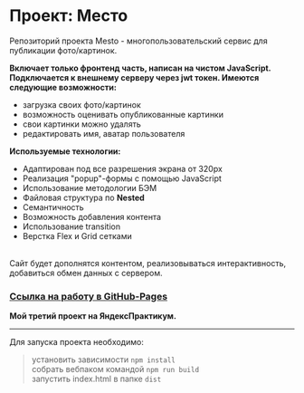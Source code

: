 # Проект: Место

Репозиторий проекта Mesto - многопользовательский сервис для публикации фото/картинок.

**Включает только фронтенд часть, написан на чистом JavaScript.   
Подключается к внешнему серверу через jwt токен. Имеются следующие возможности:**
- загрузка своих фото/картинок
- возможность оценивать опубликованные картинки
- свои картинки можно удалять
- редактировать имя, аватар пользователя

**Используемые технологии:**

* Адаптирован под все разрешения экрана от 320px
* Реализация "popup"-формы с помощью JavaScript
* Использование методологии БЭМ
* Файловая структура по **Nested**
* Семантичность
* Возможность добавления контента
* Использование transition
* Верстка Flex и Grid сетками

<br>
Сайт будет дополнятся контентом, реализовываться интерактивность, добавиться обмен данных с сервером.
<br>


### [Ссылка на работу в GitHub-Pages](https://remixfx.github.io/mesto-pure-javascript/)

__Мой третий проект на ЯндексПрактикум.__
***
Для запуска проекта необходимо:

>установить зависимости `npm install`   
>собрать вебпаком командой `npm run build`   
>запустить index.html в папке `dist`
